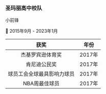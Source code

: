 ### 圣玛丽高中校队

小前锋

:date: 2015年9月 - 2023年1月

|获奖|年份|
|:-:|:-:|
|杰基罗宾逊体育奖|2017年|
|肯尼迪公民奖|2017年|
|球员工会全球最具影响力球员|2017年|
|NBA周最佳球员|2017年|
